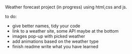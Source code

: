 Weather forecast project (in progress) using html,css and js. 

to do:
- give better names, tidy your code
- link to a weather site, some API maybe at the bottom
- images pop-up with picked weather
- add animations based on the weather type
- finish readme write what you have learned 